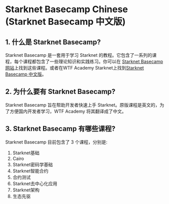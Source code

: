 # Starknet Basecamp Chinese (Starknet Basecamp 中文版)
## 1. 什么是 Starknet Basecamp?
Starknet Basecamp 是一套用于学习 Starknet 的教程。它包含了一系列的课程，每个课程都包含了一些理论知识和实践练习。你可以在 [Starknet Basecamp 网站](https://starknet.io/basecamp)上找到这些课程。或者在WTF Academy Starknet上找到[Starknet Basecamp 中文版](https://github.com/WTFAcademy/WTF-Starknet)。
## 2. 为什么要有 Starknet Basecamp?
Starknet Basecamp 旨在帮助开发者快速上手 Starknet。原版课程是英文的，为了方便国内开发者学习，WTF Academy 将其翻译成了中文。
## 3. Starknet Basecamp 有哪些课程?
Starknet Basecamp 目前包含了 3 个课程，分别是:
1. Starknet基础
2. Cairo
3. Starknet密码学基础
4. Starknet智能合约
5. 合约测试
6. Starknet去中心化应用
7. Starknet架构
8. 生态先驱


 
